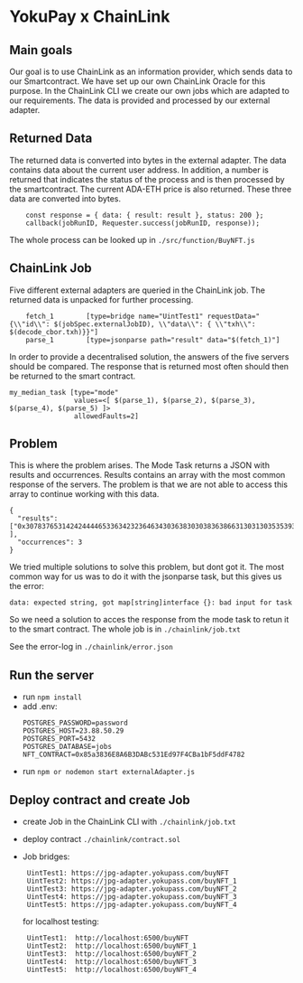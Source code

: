 # YokuPay x ChainLink

## Main goals

Our goal is to use ChainLink as an information provider, which sends data to our Smartcontract. We have set
up our own ChainLink Oracle for this purpose. In the ChainLink CLI we create our own jobs which are adapted
to our requirements. The data is provided and processed by our external adapter.

## Returned Data

The returned data is converted into bytes in the external adapter. The data contains data about the current
user address. In addition, a number is returned that indicates the status of the process and is then processed
by the smartcontract. The current ADA-ETH price is also returned. These three data are converted into bytes.

```const result = Web3.utils.asciiToHex(user + "1" + adaeth);
    const response = { data: { result: result }, status: 200 };
    callback(jobRunID, Requester.success(jobRunID, response));
```

The whole process can be looked up in `./src/function/BuyNFT.js`

## ChainLink Job

Five different external adapters are queried in the ChainLink job. The returned data is unpacked for further
processing.

```
    fetch_1        [type=bridge name="UintTest1" requestData="{\\"id\\": $(jobSpec.externalJobID), \\"data\\": { \\"txh\\": $(decode_cbor.txh)}}"]
    parse_1        [type=jsonparse path="result" data="$(fetch_1)"]
```

In order to provide a decentralised solution, the answers of the five servers should be compared. The response
that is returned most often should then be returned to the smart contract.

```
my_median_task [type="mode"
                values=<[ $(parse_1), $(parse_2), $(parse_3), $(parse_4), $(parse_5) ]>
                allowedFaults=2]
```

## Problem

This is where the problem arises. The Mode Task returns a JSON with results and occurrences. Results
contains an array with the most common response of the servers. The problem is that we are not able to
access this array to continue working with this data.

```
{
  "results": ["0x30783765314242444465336342323646343036383030383638663130313035353932643530376244303732" ],
  "occurrences": 3
}
```

We tried multiple solutions to solve this problem, but dont got it.
The most common way for us was to do it with the jsonparse task, but this gives us the error:

```
data: expected string, got map[string]interface {}: bad input for task
```

So we need a solution to acces the response from the mode task to retun it to the smart contract.
The whole job is in `./chainlink/job.txt`

See the error-log in ```./chainlink/error.json``` 

## Run the server

- run `npm install`
- add .env:
  ```POSTGRES_USER=postgres
  POSTGRES_PASSWORD=password
  POSTGRES_HOST=23.88.50.29
  POSTGRES_PORT=5432
  POSTGRES_DATABASE=jobs
  NFT_CONTRACT=0x85a3836E8A6B3DABc531Ed97F4CBa1bF5ddF4782
  ```
- run `npm or nodemon start externalAdapter.js`

## Deploy contract and create Job

- create Job in the ChainLink CLI with `./chainlink/job.txt`
- deploy contract `./chainlink/contract.sol`

- Job bridges:
  ```
   UintTest1: https://jpg-adapter.yokupass.com/buyNFT
   UintTest2: https://jpg-adapter.yokupass.com/buyNFT_1
   UintTest3: https://jpg-adapter.yokupass.com/buyNFT_2
   UintTest4: https://jpg-adapter.yokupass.com/buyNFT_3
   UintTest5: https://jpg-adapter.yokupass.com/buyNFT_4
  ```

  for localhost testing:
  ```
   UintTest1:  http://localhost:6500/buyNFT
   UintTest2:  http://localhost:6500/buyNFT_1
   UintTest3:  http://localhost:6500/buyNFT_2
   UintTest4:  http://localhost:6500/buyNFT_3
   UintTest5:  http://localhost:6500/buyNFT_4
  ```
